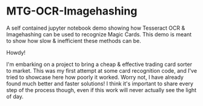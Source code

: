 # MTG-OCR-Imagehashing
A self contained jupyter notebook demo showing how Tesseract OCR &amp; Imagehashing can be used to recognize Magic Cards. This demo is meant to show how slow &amp; inefficient these methods can be.

Howdy! 

I'm embarking on a project to bring a cheap & effective trading card sorter to market. This was my first attempt at some card recognition code, and I've tried to showcase here how poorly it worked. Worry not, I have already found much better and faster solutions! I think it's important to share every step of the process though, even if this work will never actually see the light of day.
